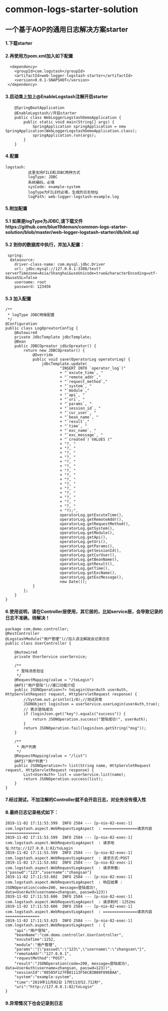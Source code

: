 # common-logs-starter-solution
## 一个基于AOP的通用日志解决方案starter

#### 1.下载starter
#### 2.再使用方pom.xml加入如下配置
      <dependency>
	    <groupId>com.logstash</groupId>
	    <artifactId>web-logger-logstash-starter</artifactId>
	    <version>0.0.1-SNAPSHOT</version>
     </dependency>	
#### 3.启动类上加上@EnableLogstash注解开启starter
		@SpringBootApplication
		@EnableLogstash//开启starter
		public class WebLoggerLogstashDemoApplication {
			public static void main(String[] args) {
				SpringApplication springApplication = new SpringApplication(WebLoggerLogstashDemoApplication.class);
				springApplication.run(args);
			}
		}

#### 4.配置
	logstash:
			  这里支持FILE和JDBC两种方式
			  logType: JDBC
			  系统编码，必填
			  sysCode: example-system
			  logType为FILE时必填，生成的日志地址
			  logPath: web-logger-logstash-example.log
#### 5.附加配置
 #### 5.1 如果是logType为JDBC,请下载文件https://github.com/blue19demon/common-logs-starter-solution/blob/master/web-logger-logstash-starter/db/init.sql
 #### 5.2 到你的数据库中执行，并加入配置：
	 spring:
	  datasource:
	    driver-class-name: com.mysql.jdbc.Driver
	    url: jdbc:mysql://127.0.0.1:3308/test?serverTimezone=Asia/Shanghai&useUnicode=true&characterEncoding=utf-8&useSSL=false
	    username: root
	    password: 123456
 #### 5.3 加入配置
 
	/**
	 * logType JDBC時候配置
	 */
	@Configuration
	public class LogOpreatorConfig {
		@Autowired
		private JdbcTemplate jdbcTemplate;
		@Bean
		public JDBCOpreator jdbcOpreator() {
			return new JDBCOpreator() {
				@Override
				public void save(OperatorLog operatorLog) {
					jdbcTemplate.update(
							"INSERT INTO `operator_log`("
							+ "`excute_time`, "
							+ "`remote_addr`,"
							+ "`request_method`,"
							+ "`system`, "
							+ "`module`,"
							+ "`api`, "
							+ "`uri`, "
							+ "`params`, "
							+ "`session_id`, "
							+ "`cur_user`, "
							+ "`bean_name`, "
							+ "`result`,"
							+ "`time`, "
							+ "`exc_name`, "
							+ "`exc_message`, "
							+ "`created`) VALUES ("
							+ "?, "
							+ "?, "
							+ "?, "
							+ "?, "
							+ "?, "
							+ "?, "
							+ "?, "
							+ "?, "
							+ "?, "
							+ "?, "
							+ "?, "
							+ "?, "
							+ "?, "
							+ "?, "
							+ "?, "
							+ "?);",
							operatorLog.getExcuteTime(),
							operatorLog.getRemoteAddr(),
							operatorLog.getRequestMethod(),
							operatorLog.getSystem(),
							operatorLog.getModule(),
							operatorLog.getApi(),
							operatorLog.getUri(),
							operatorLog.getParams(),
							operatorLog.getSessionId(),
							operatorLog.getCurUser(),
							operatorLog.getBeanName(),
							operatorLog.getResult(),
							operatorLog.getTime(),
							operatorLog.getExcName(),
							operatorLog.getExcMessage(),
							new Date());
				}
			};
		}
	}
 #### 6.使用说明，请在Controller层使用，其它层的，比如service层，会导致记录的日志不准确，待解决！
	package com.demo.controller;
	@RestController
	@LogstashModule("用户管理")//加入该注解就会记录日志
	public class UserController {

		@Autowired
		private UserService userService;

		/**
		 * 登陆消息验证
		 */
		@RequestMapping(value = "/toLogin")
		@API("用户登陆")//接口功能介绍
		public JSONOperation<?> toLogin(UserAuth userAuth, HttpServletRequest request, HttpServletRequest response) {
			//System.out.println(1/0);//测试异常
			JSONObject loginJson = userService.userLogin(userAuth,true);
			// 表示登陆成功
			if (loginJson.get("key").equals("success")) {
				return JSONOperation.success("登陆成功!", userAuth);
			}
			return JSONOperation.fail(loginJson.getString("msg"));
		}

		/**
		 * 用户列表
		 */
		@RequestMapping(value = "/list")
		@API("用户列表")
		public JSONOperation<?> list(String name, HttpServletRequest request, HttpServletRequest response) {
			List<UserAuth> list = userService.list(name);
			return JSONOperation.success(list);
		}
	}

#### 7.经过测试，不加注解的Controller就不会开启日志，对业务没有侵入性


#### 8.最终日志记录格式如下：
	2019-11-02 17:11:53.599  INFO 2584 --- [p-nio-82-exec-1] com.logstash.aspect.WebRequestLogAspect  : ===============请求内容===============
	2019-11-02 17:11:53.599  INFO 2584 --- [p-nio-82-exec-1] com.logstash.aspect.WebRequestLogAspect  : 请求地址:http://127.0.0.1:82/toLogin
	2019-11-02 17:11:53.599  INFO 2584 --- [p-nio-82-exec-1] com.logstash.aspect.WebRequestLogAspect  : 请求方式:POST
	2019-11-02 17:11:53.602  INFO 2584 --- [p-nio-82-exec-1] com.logstash.aspect.WebRequestLogAspect  : 请求参数:{"passwd":"123","username":"zhangsan"}
	2019-11-02 17:11:53.602  INFO 2584 --- [p-nio-82-exec-1] com.logstash.aspect.WebRequestLogAspect  : 响应结果 : JSONOperation(code=200, message=登陆成功!, data=UserAuth(username=zhangsan, passwd=123))
	2019-11-02 17:11:53.606  INFO 2584 --- [p-nio-82-exec-1] com.logstash.aspect.WebRequestLogAspect  : 请求耗时：1252ms
	2019-11-02 17:11:53.606  INFO 2584 --- [p-nio-82-exec-1] com.logstash.aspect.WebRequestLogAspect  : ===============请求内容===============
	2019-11-02 17:11:53.625  INFO 2584 --- [p-nio-82-exec-1] com.logstash.aspect.WebRequestLogAspect  : {
		"api":"用户登陆",
		"beanName":"com.demo.controller.UserController",
		"excuteTime":1252,
		"module":"用户管理",
		"params":"{\"passwd\":\"123\",\"username\":\"zhangsan\"}",
		"remoteAddr":"127.0.0.1",
		"requestMethod":"POST",
		"result":"JSONOperation(code=200, message=登陆成功!, data=UserAuth(username=zhangsan, passwd=123))",
		"sessionId":"80585F127FB81113F56CB3B08F89EBAA",
		"system":"example-system",
		"time":"2019年11月02日 17时11分52.712秒",
		"uri":"http://127.0.0.1:82/toLogin"
	}

####  9.异常情况下也会记录到日志

